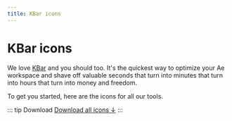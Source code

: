 ```yaml
---
title: KBar icons
---
```


# KBar icons

We love [KBar](https://aescripts.com/kbar/) and you should too. It's the quickest way to optimize your Ae workspace and shave off valuable seconds that turn into minutes that turn into hours that turn into money and freedom. 

To get you started, here are the icons for all our tools.

::: tip Download
[Download all icons ↓](/kbar/Battle_Axe-KBar_icons.zip)
:::

<AssetGrid :assets="[
    'AEUX', 
    'Anubis', 
    'Beatgrid', 
    'Buttcapper-butt', 
    'Buttcapper-round', 
    'Buttcapper-project', 
    'Buttcapper-stroke-width', 
    'Hylian', 
    'Inspector Spacetime', 
    'Overlord', 
    'RubberHose',
    'Sammich',
    'Schmeeer',
    'Soupcan',
    'Timelord',
    'Void',
]" />